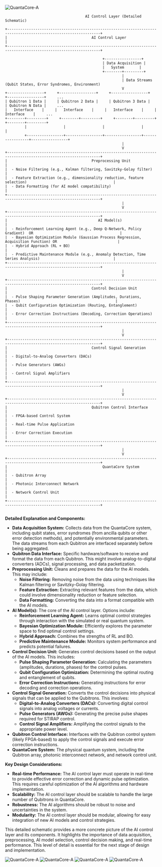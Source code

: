 ![QuantaCore-A](https://raw.githubusercontent.com/bookofquantum/BOQ/refs/heads/main/photons/QuantaCore/img/QuantaCore-AICL-A.jpeg "QuantaCore-A")

```
                                     AI Control Layer (Detailed Schematic)

+-----------------------------------------------------------------------------------------------------------------+
|                                       AI Control Layer                                                          |
+-----------------------------------------------------------------------------------------------------------------+

                                             +-----------------+
                                             | Data Acquisition |
                                             |   System       |
                                             +--------+---------+
                                                      |
                                                      | Data Streams (Qubit States, Error Syndromes, Environment)
                                                      V
+-----------------+     +-----------------+     +-----------------+     +-----------------+     ...
| Qubitron 1 Data |     | Qubitron 2 Data |     | Qubitron 3 Data |     | Qubitron N Data |     ...
|   Interface    |     |   Interface    |     |   Interface    |     |   Interface    |     ...
+--------+---------+     +--------+---------+     +--------+---------+     +--------+---------+
         |                 |                 |                 |                 |
         +-----------------+-----------------+-----------------+-----------------+-----------------+
                                                      |
                                                      V
+-----------------------------------------------------------------------------------------------------------------+
|                                       Preprocessing Unit                                                         |
|  - Noise Filtering (e.g., Kalman filtering, Savitzky-Golay filter)                                               |
|  - Feature Extraction (e.g., dimensionality reduction, feature selection)                                        |
|  - Data Formatting (for AI model compatibility)                                                                |
+-----------------------------------------------------------------------------------------------------------------+
                                                      |
                                                      V
+-----------------------------------------------------------------------------------------------------------------+
|                                          AI Model(s)                                                              |
|  - Reinforcement Learning Agent (e.g., Deep Q-Network, Policy Gradient)  OR                                        |
|  - Bayesian Optimization Module (Gaussian Process Regression, Acquisition Function) OR                            |
|  - Hybrid Approach (RL + BO)                                                                                    |
|  - Predictive Maintenance Module (e.g., Anomaly Detection, Time Series Analysis)                                  |
+-----------------------------------------------------------------------------------------------------------------+
                                                      |
                                                      V
+-----------------------------------------------------------------------------------------------------------------+
|                                       Control Decision Unit                                                       |
|  - Pulse Shaping Parameter Generation (Amplitudes, Durations, Phases)                                            |
|  - Qubit Configuration Optimization (Routing, Entanglement)                                                  |
|  - Error Correction Instructions (Decoding, Correction Operations)                                               |
+-----------------------------------------------------------------------------------------------------------------+
                                                      |
                                                      V
+-----------------------------------------------------------------------------------------------------------------+
|                                       Control Signal Generation                                                    |
|  - Digital-to-Analog Converters (DACs)                                                                         |
|  - Pulse Generators (AWGs)                                                                                    |
|  - Control Signal Amplifiers                                                                                   |
+-----------------------------------------------------------------------------------------------------------------+
                                                      |
                                                      V
+-----------------------------------------------------------------------------------------------------------------+
|                                       Qubitron Control Interface                                                 |
|  - FPGA-based Control System                                                                                    |
|  - Real-time Pulse Application                                                                                 |
|  - Error Correction Execution                                                                                  |
+-----------------------------------------------------------------------------------------------------------------+
                                                      |
                                                      V
+-----------------------------------------------------------------------------------------------------------------+
|                                            QuantaCore System                                                       |
|  - Qubitron Array                                                                                                |
|  - Photonic Interconnect Network                                                                                 |
|  - Network Control Unit                                                                                          |
+-----------------------------------------------------------------------------------------------------------------+


```

**Detailed Explanation and Components:**

* **Data Acquisition System:**  Collects data from the QuantaCore system, including qubit states, error syndromes (from ancilla qubits or other error detection methods), and potentially environmental parameters.  The data streams from each Qubitron are interfaced separately before being aggregated.
* **Qubitron Data Interface:**  Specific hardware/software to receive and format the data from each Qubitron. This might involve analog-to-digital converters (ADCs), signal processing, and data packetization.
* **Preprocessing Unit:**  Cleans and prepares the data for the AI models. This may include:
    * **Noise Filtering:**  Removing noise from the data using techniques like Kalman filtering or Savitzky-Golay filtering.
    * **Feature Extraction:**  Extracting relevant features from the data, which could involve dimensionality reduction or feature selection.
    * **Data Formatting:**  Converting the data into a format compatible with the AI models.
* **AI Model(s):**  The core of the AI control layer.  Options include:
    * **Reinforcement Learning Agent:**  Learns optimal control strategies through interaction with the simulated or real quantum system.
    * **Bayesian Optimization Module:**  Efficiently explores the parameter space to find optimal control settings.
    * **Hybrid Approach:**  Combines the strengths of RL and BO.
    * **Predictive Maintenance Module:**  Monitors system performance and predicts potential failures.
* **Control Decision Unit:**  Generates control decisions based on the output of the AI models.  This includes:
    * **Pulse Shaping Parameter Generation:**  Calculating the parameters (amplitudes, durations, phases) for the control pulses.
    * **Qubit Configuration Optimization:**  Determining the optimal routing and entanglement of qubits.
    * **Error Correction Instructions:**  Generating instructions for error decoding and correction operations.
* **Control Signal Generation:**  Converts the control decisions into physical signals that can be applied to the Qubitrons.  This involves:
    * **Digital-to-Analog Converters (DACs):**  Converting digital control signals into analog voltages or currents.
    * **Pulse Generators (AWGs):**  Generating the precise pulse shapes required for STIRAP control.
    * **Control Signal Amplifiers:**  Amplifying the control signals to the appropriate power level.
* **Qubitron Control Interface:**  Interfaces with the Qubitron control system (likely FPGA-based) to apply the control signals and execute error correction instructions.
* **QuantaCore System:**  The physical quantum system, including the Qubitron array, photonic interconnect network, and network control unit.

**Key Design Considerations:**

* **Real-time Performance:**  The AI control layer must operate in real-time to provide effective error correction and dynamic pulse optimization.  This requires careful optimization of the AI algorithms and hardware implementation.
* **Scalability:**  The AI control layer should be scalable to handle the large number of Qubitrons in QuantaCore.
* **Robustness:**  The AI algorithms should be robust to noise and uncertainties in the system.
* **Modularity:**  The AI control layer should be modular, allowing for easy integration of new AI models and control strategies.

This detailed schematic provides a more concrete picture of the AI control layer and its components.  It highlights the importance of data acquisition, preprocessing, AI model selection, control decision making, and real-time performance.  This level of detail is essential for the next stage of design and implementation.

![QuantaCore-A](https://raw.githubusercontent.com/bookofquantum/BOQ/refs/heads/main/photons/QuantaCore/img/QuantaCore-AICL-B.jpeg "QuantaCore-A")
![QuantaCore-A](https://raw.githubusercontent.com/bookofquantum/BOQ/refs/heads/main/photons/QuantaCore/img/QuantaCore-AICL-C.jpeg "QuantaCore-A")
![QuantaCore-A](https://raw.githubusercontent.com/bookofquantum/BOQ/refs/heads/main/photons/QuantaCore/img/QuantaCore-AICL-D.jpeg "QuantaCore-A")
![QuantaCore-A](https://raw.githubusercontent.com/bookofquantum/BOQ/refs/heads/main/photons/QuantaCore/img/QuantaCore-AICL-E.jpeg "QuantaCore-A")
